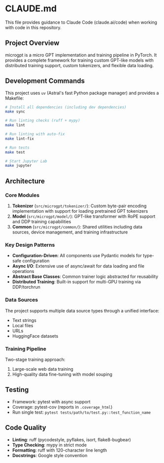 # CLAUDE.md

This file provides guidance to Claude Code (claude.ai/code) when working with code in this repository.

## Project Overview

microgpt is a micro GPT implementation and training pipeline in PyTorch. It provides a complete framework for training custom GPT-like models with distributed training support, custom tokenizers, and flexible data loading.

## Development Commands

This project uses `uv` (Astral's fast Python package manager) and provides a Makefile:

```bash
# Install all dependencies (including dev dependencies)
make sync

# Run linting checks (ruff + mypy)
make lint

# Run linting with auto-fix
make lint-fix

# Run tests
make test

# Start Jupyter Lab
make jupyter
```

## Architecture

### Core Modules

1. **Tokenizer** (`src/microgpt/tokenizer/`): Custom byte-pair encoding implementation with support for loading pretrained GPT tokenizers
2. **Model** (`src/microgpt/model/`): GPT-like transformer with RoPE support and DDP training capabilities
3. **Common** (`src/microgpt/common/`): Shared utilities including data sources, device management, and training infrastructure

### Key Design Patterns

- **Configuration-Driven**: All components use Pydantic models for type-safe configuration
- **Async I/O**: Extensive use of async/await for data loading and file operations
- **Abstract Base Classes**: Common trainer logic abstracted for reusability
- **Distributed Training**: Built-in support for multi-GPU training via DDP/torchrun

### Data Sources

The project supports multiple data source types through a unified interface:

- Text strings
- Local files
- URLs
- HuggingFace datasets

### Training Pipeline

Two-stage training approach:

1. Large-scale web data training
2. High-quality data fine-tuning with model souping

## Testing

- Framework: pytest with async support
- Coverage: pytest-cov (reports in `.coverage_html`)
- Run single test: `pytest tests/path/to/test.py::test_function_name`

## Code Quality

- **Linting**: ruff (pycodestyle, pyflakes, isort, flake8-bugbear)
- **Type Checking**: mypy in strict mode
- **Formatting**: ruff with 120-character line length
- **Docstrings**: Google style convention
